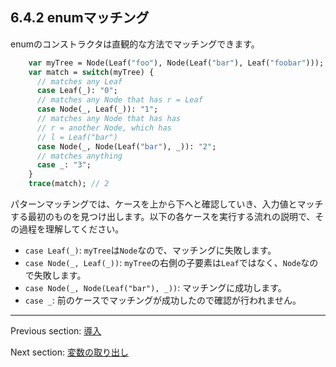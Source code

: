 ## 6.4.2 enumマッチング

enumのコンストラクタは直観的な方法でマッチングできます。

```haxe
    var myTree = Node(Leaf("foo"), Node(Leaf("bar"), Leaf("foobar")));
    var match = switch(myTree) {
      // matches any Leaf
      case Leaf(_): "0";
      // matches any Node that has r = Leaf
      case Node(_, Leaf(_)): "1";
      // matches any Node that has has
      // r = another Node, which has
      // l = Leaf("bar")
      case Node(_, Node(Leaf("bar"), _)): "2";
      // matches anything
      case _: "3";
    }
    trace(match); // 2
```

パターンマッチングでは、ケースを上から下へと確認していき、入力値とマッチする最初のものを見つけ出します。以下の各ケースを実行する流れの説明で、その過程を理解してください。

* `case Leaf(_)`: `myTree`は`Node`なので、マッチングに失敗します。
* `case Node(_, Leaf(_))`: `myTree`の右側の子要素は`Leaf`ではなく、`Node`なので失敗します。
* `case Node(_, Node(Leaf("bar"), _))`: マッチングに成功します。
* `case _`: 前のケースでマッチングが成功したので確認が行われません。

---

Previous section: [導入](lf-pattern-matching-introduction.md)

Next section: [変数の取り出し](lf-pattern-matching-variable-capture.md)